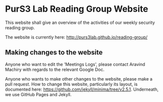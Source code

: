 # PurS3 Lab Reading Group Website

This website shall give an overview of the activities of our weekly security reading group.

The website is currently here: <http://purs3lab.github.io/reading-group/>

## Making changes to the website

Anyone who want to edit the 'Meetings Logs', please contact Aravind Machiry with regards to the relevant Google Doc.

Anyone who wants to make other changes to the website, please make a pull request.
How to change this website, particularly its layout, is documented here: <https://github.com/jekyll/minima/tree/v2.5.1>.
Underneath, we use GitHub Pages and Jekyll.
